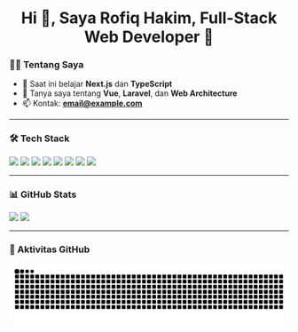 <h1 align="center">Hi 👋, Saya Rofiq Hakim, Full-Stack Web Developer 🚀</h1>

### 👨‍💻 Tentang Saya
- 🌱 Saat ini belajar **Next.js** dan **TypeScript**
- 💬 Tanya saya tentang **Vue**, **Laravel**, dan **Web Architecture**
- 📫 Kontak: **email@example.com**

---

### 🛠️ Tech Stack
<p>
  <img src="https://cdn.simpleicons.org/vue.js/4FC08D" width="30"/>
  <img src="https://cdn.simpleicons.org/tailwindcss/38B2AC" width="30"/>
  <img src="https://cdn.simpleicons.org/javascript/F7DF1E" width="30"/>
  <img src="https://cdn.simpleicons.org/laravel/FF2D20" width="30"/>
  <img src="https://cdn.simpleicons.org/php/777BB4" width="30"/>
  <img src="https://cdn.simpleicons.org/postgresql/336791" width="30"/>
  <img src="https://cdn.simpleicons.org/mysql/4479A1" width="30"/>
  <img src="https://cdn.simpleicons.org/python/3776AB" width="30"/>
</p>

---

### 📊 GitHub Stats
<p>
  <img src="https://github-readme-stats.vercel.app/api?username=SieghartSaladdin&show_icons=true&theme=tokyonight" height="160"/>
  <img src="https://github-readme-stats.vercel.app/api/top-langs/?username=SieghartSaladdin&layout=compact&theme=tokyonight" height="160"/>
</p>

---

### 🐍 Aktivitas GitHub
![Snake animation](https://github.com/SieghartSaladdin/SieghartSaladdin/blob/output/github-contribution-grid-snake.svg)
